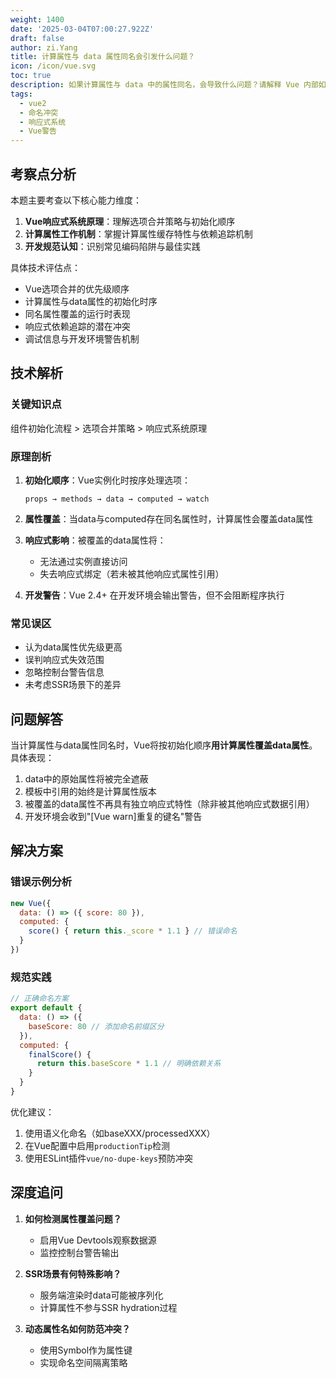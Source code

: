 ```yaml
---
weight: 1400
date: '2025-03-04T07:00:27.922Z'
draft: false
author: zi.Yang
title: 计算属性与 data 属性同名会引发什么问题？
icon: /icon/vue.svg
toc: true
description: 如果计算属性与 data 中的属性同名，会导致什么问题？请解释 Vue 内部如何处理这种情况及其潜在影响。
tags:
  - vue2
  - 命名冲突
  - 响应式系统
  - Vue警告
---
```


## 考察点分析

本题主要考查以下核心能力维度：

1. **Vue响应式系统原理**：理解选项合并策略与初始化顺序
2. **计算属性工作机制**：掌握计算属性缓存特性与依赖追踪机制
3. **开发规范认知**：识别常见编码陷阱与最佳实践

具体技术评估点：

- Vue选项合并的优先级顺序
- 计算属性与data属性的初始化时序
- 同名属性覆盖的运行时表现
- 响应式依赖追踪的潜在冲突
- 调试信息与开发环境警告机制

## 技术解析

### 关键知识点

组件初始化流程 > 选项合并策略 > 响应式系统原理

### 原理剖析

1. **初始化顺序**：Vue实例化时按序处理选项：

   ```text
   props → methods → data → computed → watch
   ```

2. **属性覆盖**：当data与computed存在同名属性时，计算属性会覆盖data属性
3. **响应式影响**：被覆盖的data属性将：
   - 无法通过实例直接访问
   - 失去响应式绑定（若未被其他响应式属性引用）
4. **开发警告**：Vue 2.4+ 在开发环境会输出警告，但不会阻断程序执行

### 常见误区

- 认为data属性优先级更高
- 误判响应式失效范围
- 忽略控制台警告信息
- 未考虑SSR场景下的差异

## 问题解答

当计算属性与data属性同名时，Vue将按初始化顺序**用计算属性覆盖data属性**。具体表现：

1. data中的原始属性将被完全遮蔽
2. 模板中引用的始终是计算属性版本
3. 被覆盖的data属性不再具有独立响应式特性（除非被其他响应式数据引用）
4. 开发环境会收到"[Vue warn]重复的键名"警告

## 解决方案

### 错误示例分析

```javascript
new Vue({
  data: () => ({ score: 80 }),
  computed: {
    score() { return this._score * 1.1 } // 错误命名
  }
})
```

### 规范实践

```javascript
// 正确命名方案
export default {
  data: () => ({
    baseScore: 80 // 添加命名前缀区分
  }),
  computed: {
    finalScore() {
      return this.baseScore * 1.1 // 明确依赖关系
    }
  }
}
```

优化建议：

1. 使用语义化命名（如baseXXX/processedXXX）
2. 在Vue配置中启用`productionTip`检测
3. 使用ESLint插件`vue/no-dupe-keys`预防冲突

## 深度追问

1. **如何检测属性覆盖问题？**
   - 启用Vue Devtools观察数据源
   - 监控控制台警告输出

2. **SSR场景有何特殊影响？**
   - 服务端渲染时data可能被序列化
   - 计算属性不参与SSR hydration过程

3. **动态属性名如何防范冲突？**
   - 使用Symbol作为属性键
   - 实现命名空间隔离策略
